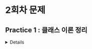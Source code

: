 # 2회차 문제

## Practice 1 : 클래스 이론 정리
<details>

**[문제]** 클래스

**[설명]** 이번 예제는 이해를 돕기 위한 예제입니다. 편하게 읽어주세용.

우선 객체의 정의는 다음과 같이 정리할 수 있다.

1) 사전적 정의: 실제로 존재하는 것
2) 객체지향이론에서의 정의: 실존하는 것뿐만 아니라 개념, 논리와 같은 무형적인 것
3) **프로그래밍에서의 정의: 클래스에 정의된 내용대로 메모리에 생성된 것**

이러한 객체를 생성하기 위해선, 주어진 클래스를 바탕으로 객체를 만들어야한다. 이 과정을 **인스턴스화**라고 부른다.
즉, 객체나 인스턴스나 비슷한 의미를 갖는다. 하지만 특정 클래스로부터 만들어졋다는 의미를 더욱 강조하기 위해 인스턴스라는 표현을 사용한다.

자바에 존재하는 변수들 목록은 다음과 같다.
```java
class Variable {
    int instanceV;                 // 멤버 변수 중 인스턴스 변수  
    static int StaticV;            // 멤버 변수 중 클래스 변수

    void function(int localV1)        // 지역변수1 : localV1					
    {
        int localV2;                // 지역변수2 : localV2
    }
}
```
- **멤버 변수**

    **클래스 변수**와 **인스턴스 변수**가 존재한다.


- **클래스 변수**

  정의 : 맴버변수 중 static과 함께 선언된 변수 <br>
  특징 : 모든 인스턴스에 대해 공통된 저장공간을 갖기 때문에 항상 공통된 값을 갖는다. <br>
  외부에서 사용하는 경우에도 인스턴스를 생성하지 않고  바로 접근할 수 있다. ex) Variable.StaticV <br>
  생성시기 : 클래스가 메모리에 로딩되었을 때


- **인스턴스 변수**
  
  정의 : 맴버변수 중 static 없이 선언된 변수 <br> 
  특징 : 각각의 인스터스마다 독립된 값을 저장공간을 갖기 때문에 다른 값을 가질 수 있다. <br>
  생성시기 : 인스턴스가 생성되었을 때


- **지역 변수**

  정의 : 변수들 중 클래스 영역을 제외한 영역에서 선언된 변수로 맴버변수를 제외한 모든 변수<br>
  특징 : 클래스의 메서드 내에 선언되어 선언된 블럭( { } )에서만 사용 가능 <br>
  생성시기: 메서드 내의 변수 선언문이 실행되었을 때

여기까지의 내용은 C언어의 구조체 내용과 꽤 유사하다. 여기서 자바의 클래스는 변수뿐만 아니라 메서드(함수)또한 갖는다.

```java
class Cat {
    String Name;  	
    int Weight;		
    int Age;
    
    
    void Crying(){  // 선언부
      System.out.println("야옹"); // 구현부
    }
    
    void Eat() { // 선언부
      System.out.println("냠냠"); // 구현부 1
      this.Weight += 1;         // 구현부 2
    }
}
```
메서드란 클래스 내의 함수로 특정 작업을 수행하는 동작의 묶음을 의미한다.
메서드는 크게 선언부와 구현부로 구분된다. <br>
선언부에서는 **반환타입** **메소드명** (타입 변수명 ...)의 구조를 갖는다. 타입 변수명 ...를 보통 매개변수라고 표현한다. <br>
이를 Crying이라는 메서드에 적용하여 하나하나 분리해보자.

- 선언부 : void Crying()
  - 반환타입 : void
  - 메소드명 : Crying
  - 매개변수 : 없음
- 구현부 : System.out.println("야옹");

객체의 메서드를 이용하기 위해선 **객체이름.메서드명**을 통해 메서드를 호출할 수 있다.
이렇게 여러 클래스에 대한 기본적인 구조를 설명하였다. 
이를 통해 클래스는 크게 멤버 변수와 메소드로 구분되며, 멤버 변수에는 클래스 변수, 인스턴스 변수가 존재하는 것을 파악할 수 있었다.

이제 클래스를 이용하여 객체를 생성해보는 과정을 진행할 것이다. 사실 이전 실습 시간에서 객체를 생성해본 적이 있다.
String 클래스와 Scanner 클래스를 이용하여 여러 가지 코드를 작성해 보았기 때문이다.

객체는 기본적으로 **new 연산자**를 이용하여 생성된다. new 연산자 + 생성자의 조합으로 클래스가 인스턴스화 된다.
그렇다면 생성자란 무엇일까? 다음 코드를 보자.

```java
class Account{
    int accountNumber;
    String name;
    
    Account(int accountNumber, String name){
        this.accountNumber = accountNumber;
        this.name = name;
    }
    
    Account(){
        this.accountNumber = 0;
        this.name = null;
    }
}
```

- 생성자란?

  인스턴스(객체)가 생성될 때 호출되는 인스턴스 초기화 메서드이다.
  생성자가 호출 됨으로써 인스턴스의 변수들이 초기화되고, 인스턴스 생성 시 필요한 것들이 실행된다.

  > 참고!! <br> 한가지 주의할 것은 생성자를 통해 인스턴스가 생성되는 것이 아니다.
  생성자는 인스터스의 변수들을 초기화하며 인스턴스 생성 시 필요한 것들을 실행하는 역할이고,
  실제 인스턴스 생성은 연산자 new 를 통하여 진행한다.

생성자 선언에는 두 가지 규칙이 존재한다.
1) 클래스와 같은 이름으로 만들 것
2) 반환 값을 적지말 것

만약 클래스 내에 생성자가 정의되지 않아있다면, 컴파일러는 자동적으로 기본 생성자를 추가하여 컴파일을 진행한다. 
기본 생성자의 구조는 다음과 같다.

`클래스이름(){ }`

사용자가 생성자를 생성하는 방식에는 여러가지가 존재한다. 매개변수가 존재하는 방식과 매개변수가 존재하지 않는 방식이다.
일반적으로는 매개변수로 입력한 값을 객체의 인스턴스 변수에 할당하여 값을 지정해준다.

추가적인 `this()` 생성자와 `super()` 생성자에 대해선 이후에 다루도록 하겠다.

이제 위의 코드를 아까처럼 하나하나씩 뜯어보자.

- 선언부 : Account(int accountName, String name)
  - 생성자는 항상 메소드명 위치에 클래스의 이름을 적어주어야 한다.
  - 이 생성자는 int형 변수와 String타입 변수를 매개변수로 받는다.
- 구현부1 : this.accountNumber = accountNumber;
  -  생성하려는 객체의 accountNumber이라는 멤버변수에 매개 변수로 받은 accountNumber의 값을 할당한다.
- 구현부2 : this.name = name;
  - 위의 내용과 동일하게 매개변수로 받은 name을 객체의 변수 중 name에 할당한다.

이제 이를 적용한 코드를 아래에서 보자.

**[코드]**

```java
public class Practice1 {
  public static void main(String[] args) {
    Account account = new Account(1234, "HANTOR", 100000);
    account.showmethemoney();
  }
}

class Account{
  int accountNumber;
  String name;
  int money;
  
  Account(int accountNumber, String name, int money){
    this.accountNumber = accountNumber;
    this.name = name;
    this.money = money;
  }

  Account(){
    this.accountNumber = 0;
    this.name = null;
  }
  
  void showmethemoney(){
    System.out.println(this.money);
  }
  
  
}
```

</details>
